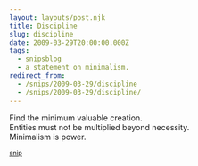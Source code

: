 ```yaml
---
layout: layouts/post.njk
title: Discipline
slug: discipline
date: 2009-03-29T20:00:00.000Z
tags:
  - snipsblog
  - a statement on minimalism.
redirect_from:
  - /snips/2009-03-29/discipline
  - /snips/2009-03-29/discipline/
---
```

Find the minimum valuable creation.  
Entities must not be multiplied beyond necessity.  
Minimalism is power.

<small>[snip](https://github.com/isaacs/snips)</small>
